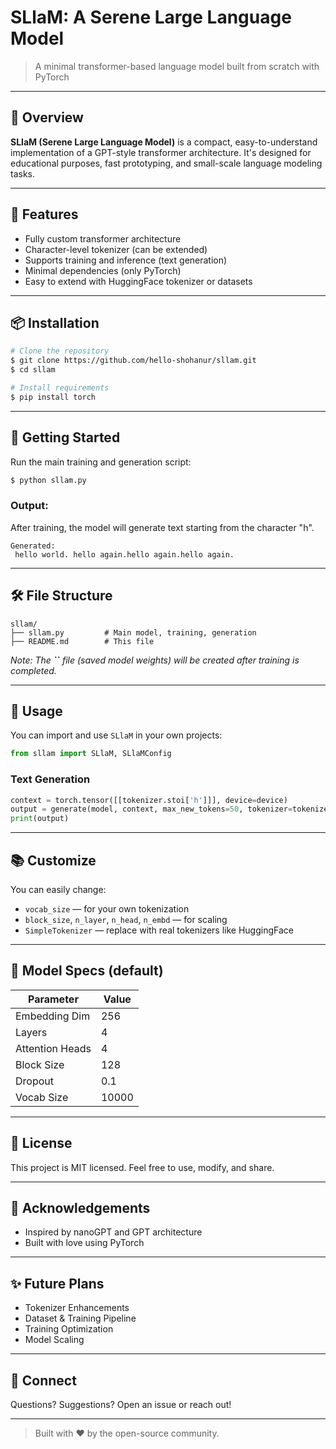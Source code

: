 # SLlaM: A Serene Large Language Model

> A minimal transformer-based language model built from scratch with PyTorch

---

## 🚀 Overview

**SLlaM (****Serene Large Language Model****)** is a compact, easy-to-understand implementation of a GPT-style transformer architecture. It's designed for educational purposes, fast prototyping, and small-scale language modeling tasks.

---

## 🧠 Features

- Fully custom transformer architecture
- Character-level tokenizer (can be extended)
- Supports training and inference (text generation)
- Minimal dependencies (only PyTorch)
- Easy to extend with HuggingFace tokenizer or datasets

---

## 📦 Installation

```bash
# Clone the repository
$ git clone https://github.com/hello-shohanur/sllam.git
$ cd sllam

# Install requirements
$ pip install torch
```

---

## 🏁 Getting Started

Run the main training and generation script:

```bash
$ python sllam.py
```

### Output:

After training, the model will generate text starting from the character "h".

```
Generated:
 hello world. hello again.hello again.hello again.
```

---

## 🛠️ File Structure

```
sllam/
├── sllam.py         # Main model, training, generation
├── README.md        # This file
```

*Note: The **``** file (saved model weights) will be created after training is completed.*

---

## 🧪 Usage

You can import and use `SLlaM` in your own projects:

```python
from sllam import SLlaM, SLlaMConfig
```

### Text Generation

```python
context = torch.tensor([[tokenizer.stoi['h']]], device=device)
output = generate(model, context, max_new_tokens=50, tokenizer=tokenizer)
print(output)
```

---

## 📚 Customize

You can easily change:

- `vocab_size` — for your own tokenization
- `block_size`, `n_layer`, `n_head`, `n_embd` — for scaling
- `SimpleTokenizer` — replace with real tokenizers like HuggingFace

---

## 🤖 Model Specs (default)

| Parameter       | Value |
| --------------- | ----- |
| Embedding Dim   | 256   |
| Layers          | 4     |
| Attention Heads | 4     |
| Block Size      | 128   |
| Dropout         | 0.1   |
| Vocab Size      | 10000 |

---

## 📄 License

This project is MIT licensed. Feel free to use, modify, and share.

---

## 🙏 Acknowledgements

- Inspired by nanoGPT and GPT architecture
- Built with love using PyTorch

---

## ✨ Future Plans

- Tokenizer Enhancements
- Dataset & Training Pipeline
- Training Optimization
- Model Scaling

---

## 🔗 Connect

Questions? Suggestions? Open an issue or reach out!

---

> Built with ❤️ by the open-source community.

